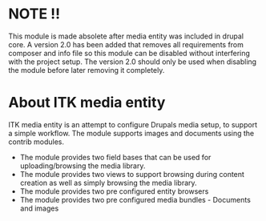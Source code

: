 # NOTE !!
This module is made absolete after media entity was included in drupal core.
A version 2.0 has been added that removes all requirements from composer and info file so this module can be disabled without interfering with the project setup.
The version 2.0 should only be used when disabling the module before later removing it completely.

# About ITK media entity

ITK media entity is an attempt to configure Drupals media setup, to support a simple workflow.
The module supports images and documents using the contrib modules.

- The module provides two field bases that can be used for uploading/browsing the media library.
- The module provides two views to support browsing during content creation as well as simply browsing the media library.
- The module provides two pre configured entity browsers
- The module provides two pre configured media bundles - Documents and images
